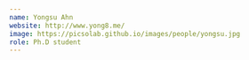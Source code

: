 ```yaml
---
name: Yongsu Ahn
website: http://www.yong8.me/
image: https://picsolab.github.io/images/people/yongsu.jpg
role: Ph.D student
---
```

